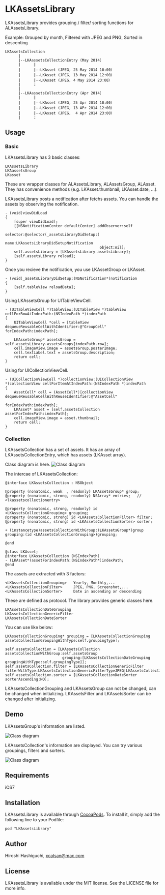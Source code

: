 # LKAssetsLibrary

LKAssetsLibrary provides grouping / filter/ sorting functions for ALAssetsLibrary.

Example: Grouped by month, Filtered with JPEG and PNG, Sorted in descenting

    LKAssetsCollection
          |
          |--LKAassetsCollectionEntry (May 2014)
          |      |
          |      |--LKAsset (JPEG, 25 May 2014 10:00）
          |      |--LKAsset (JPEG, 13 May 2014 12:00）
          |      |--LKAsset (JPEG, 4 May 2014 23:00）
          |      :
          |
          |--LKAassetsCollectionEntry (Apr 2014)
          |      |
          |      |--LKAsset (JPEG, 25 Apr 2014 10:00）
          |      |--LKAsset (JPEG, 13 APr 2014 12:00）
          |      |--LKAsset (JPEG,  4 Apr 2014 23:00）
          |      :


## Usage

### Basic

LKAssetsLibrary has 3 basic classes:

    LKAssetsLibrary
    LKAassetsGroup
    LKasset
    
These are wrapper classes for ALAssetsLibrary, ALAssetsGroup, ALAsset. They has convenience methods (e.g. LKAsset.thumbnail, LKAsset.date, ...).

LKAssetsLibrary posts a notification after fetchs assets. You can handle the assets by observing the notification.

    - (void)viewDidLoad
    {
        [super viewDidLoad];
        [[NSNotificationCenter defaultCenter] addObserver:self
                                             selector:@selector(_assetsLibraryDidSetup:)
                                                 name:LKAssetsLibraryDidSetupNotification
                                               object:nil];
        self.assetsLibrary = [LKAssetsLibrary assetsLibrary];
        [self.assetsLibrary reload];
    }

Once you recieve the notification, you use LKAssetGroup or LKAsset.

    - (void)_assetsLibraryDidSetup:(NSNotification*)notification
    {
        [self.tableView reloadData];
    }

Using LKAssetsGroup for UITableViewCell.

    - (UITableViewCell *)tableView:(UITableView *)tableView cellForRowAtIndexPath:(NSIndexPath *)indexPath
    {
        UITableViewCell *cell = [tableView dequeueReusableCellWithIdentifier:@"GroupCell" forIndexPath:indexPath];
        
        LKAssetsGroup* assetsGroup = self.assetsLibrary.assetsGroups[indexPath.row];   
        cell.imageView.image = assetsGroup.posterImage;
        cell.textLabel.text = assetsGroup.description;
        return cell;
    }

Using for UICollectionViewCell.

    - (UICollectionViewCell *)collectionView:(UICollectionView *)collectionView cellForItemAtIndexPath:(NSIndexPath *)indexPath
    {
        AssetCell* cell = (AssetCell*)[collectionView dequeueReusableCellWithReuseIdentifier:@"AssetCell"
                                                                               forIndexPath:indexPath];
        LKAsset* asset = [self.assetsCollection assetForIndexPath:indexPath];
        cell.imageView.image = asset.thumbnail;
        return cell;
    }


### Collection

LKAssetsCollection has a set of assets. It has an array of LKAssetsCollectionEntry, which has assets (LKAsset array).

Class diagram is here.
![Class diagram](Docs/LKAssetsLibrary-Classes.png)

The intercae of LKAssetsCollection:

    @interface LKAssetsCollection : NSObject
    
    @property (nonatomic, weak  , readonly) LKAssetsGroup* group;
    @property (nonatomic, strong, readonly) NSArray* entries;   // <lkassetscollectionentry>
    
    @property (nonatomic, strong, readonly) id <LKAssetsCollectionGrouping> grouping;
    @property (nonatomic, strong) id <LKAssetsCollectionFilter> filter;
    @property (nonatomic, strong) id <LKAssetsCollectionSorter> sorter;
    
    + (instancetype)assetsCollectionWithGroup:(LKAssetsGroup*)group grouping:(id <LKAssetsCollectionGrouping>)grouping;

    @end

    @class LKAsset;
    @interface LKAssetsCollection (NSIndexPath)
    - (LKAsset*)assetForIndexPath:(NSIndexPath*)indexPath;
    @end

The assets are extracted with 3 factors:

    <LKAssetsCollectionGrouping>   Yearly, Monthly,...
    <LKAssetsCollectionFilter>     JPEG, PNG, Screenshot,... 
    <LKAssetsCollectionSorter>     Date in ascending or descending

These are defined as protocol. The library provides generic classes here.

    LKAssetsCollectionDateGrouping
    LKAssetsCollectionGenericFilter
    LKAssetsCollectionDateSorter

You can use like below:

    LKAssetsCollectionGrouping* grouping = [LKAssetsCollectionGrouping assetsCollectionGroupingWithType:self.groupingType];
    
    self.assetsCollection = [LKAssetsCollection assetsCollectionWithGroup:self.assetsGroup
                              grouping:[LKAssetsCollectionDateGrouping groupingWithType:self.groupingType]];
    self.assetsCollection.filter = [LKAssetsCollectionGenericFilter filterWithType:LKAssetsCollectionGenericFilterTypeJPEG|LKAssetsCollectionGenericFilterTypePNG];
    self.assetsCollection.sorter = [LKAssetsCollectionDateSorter sorterAscending:NO];

LKAssetsCollectionGrouping and LKAssetsGroup can not be changed, can be changed when initializing. LKAssetsFilter and LKAssetsSorter can be changed after initializing.


## Demo

LKAssetsGroup's information are listed.

![Class diagram](Docs/LKAssetsLibrary-Pic1.png)


LKAssetsCollection's information are displayed. You can try various groupings, filters and sorters.

![Class diagram](Docs/LKAssetsLibrary-Pic2.png)


## Requirements

iOS7


## Installation

LKAssetsLibrary is available through [CocoaPods](http://cocoapods.org). To install
it, simply add the following line to your Podfile:

    pod "LKAssetsLibrary"

## Author

Hiroshi Hashiguchi, xcatsan@mac.com

## License

LKAssetsLibrary is available under the MIT license. See the LICENSE file for more info.

